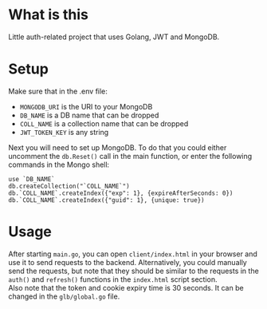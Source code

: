 # What is this
Little auth-related project that uses Golang, JWT and MongoDB.
# Setup
Make sure that in the .env file:
- `MONGODB_URI` is the URI to your MongoDB
- `DB_NAME` is a DB name that can be dropped
- `COLL_NAME` is a collection name that can be dropped
- `JWT_TOKEN_KEY` is any string

Next you will need to set up MongoDB. To do that you could either uncomment the `db.Reset()` call in the main function, or enter the following commands in the Mongo shell:
```
use `DB_NAME`
db.createCollection("`COLL_NAME`")
db.`COLL_NAME`.createIndex({"exp": 1}, {expireAfterSeconds: 0})
db.`COLL_NAME`.createIndex({"guid": 1}, {unique: true})
```
# Usage
After starting `main.go`, you can open `client/index.html` in your browser and use it to send requests to the backend. Alternatively, you could manually send the requests, but note that they should be similar to the requests in the `auth()` and `refresh()` functions in the `index.html` script section.\
Also note that the token and cookie expiry time is 30 seconds. It can be changed in the `glb/global.go` file.
